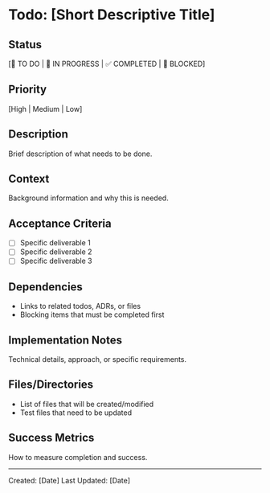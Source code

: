 # Todo: [Short Descriptive Title]

## Status
[🔴 TO DO | 🚧 IN PROGRESS | ✅ COMPLETED | 🔶 BLOCKED]

## Priority
[High | Medium | Low]

## Description
Brief description of what needs to be done.

## Context
Background information and why this is needed.

## Acceptance Criteria
- [ ] Specific deliverable 1
- [ ] Specific deliverable 2
- [ ] Specific deliverable 3

## Dependencies
- Links to related todos, ADRs, or files
- Blocking items that must be completed first

## Implementation Notes
Technical details, approach, or specific requirements.

## Files/Directories
- List of files that will be created/modified
- Test files that need to be updated

## Success Metrics
How to measure completion and success.

---
Created: [Date]
Last Updated: [Date]